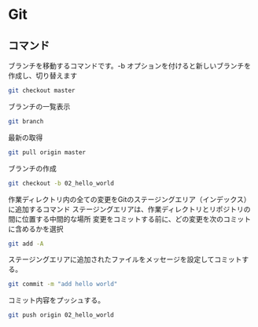 # Git

## コマンド

ブランチを移動するコマンドです。-b オプションを付けると新しいブランチを作成し、切り替えます

```bash
git checkout master
```

ブランチの一覧表示

```bash
git branch
```

最新の取得

```bash
git pull origin master
```

ブランチの作成

```bash
git checkout -b 02_hello_world
```

作業ディレクトリ内の全ての変更をGitのステージングエリア（インデックス）に追加するコマンド
ステージングエリアは、作業ディレクトリとリポジトリの間に位置する中間的な場所
変更をコミットする前に、どの変更を次のコミットに含めるかを選択

```bash
git add -A
```

ステージングエリアに追加されたファイルをメッセージを設定してコミットする。

```bash
git commit -m "add hello world" 
```

コミット内容をプッシュする。

```bash
git push origin 02_hello_world
```

